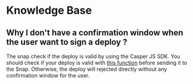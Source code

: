 # Knowledge Base

## Why I don't have a confirmation window when the user want to sign a deploy ?

The snap check if the deploy is valid by using the Casper JS SDK.
You should check if your deploy is valid with [this function](https://casper-ecosystem.github.io/casper-js-sdk/functions/DeployUtil.validateDeploy.html) before sending it to the Snap.
Otherwise, the deploy will rejected directly without any confirmation window for the user.
